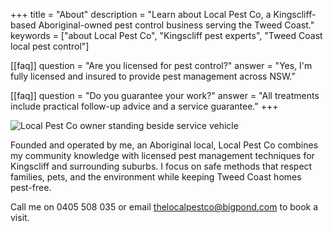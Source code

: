 +++
title = "About"
description = "Learn about Local Pest Co, a Kingscliff-based Aboriginal-owned pest control business serving the Tweed Coast."
keywords = ["about Local Pest Co", "Kingscliff pest experts", "Tweed Coast local pest control"]

[[faq]]
question = "Are you licensed for pest control?"
answer = "Yes, I'm fully licensed and insured to provide pest management across NSW."

[[faq]]
question = "Do you guarantee your work?"
answer = "All treatments include practical follow-up advice and a service guarantee."
+++

![Local Pest Co owner standing beside service vehicle](https://placehold.co/600x300?text=Owner "Owner beside Local Pest Co truck")

Founded and operated by me, an Aboriginal local, Local Pest Co combines my community knowledge with licensed pest management techniques for Kingscliff and surrounding suburbs. I focus on safe methods that respect families, pets, and the environment while keeping Tweed Coast homes pest-free.

Call me on 0405 508 035 or email thelocalpestco@bigpond.com to book a visit.
